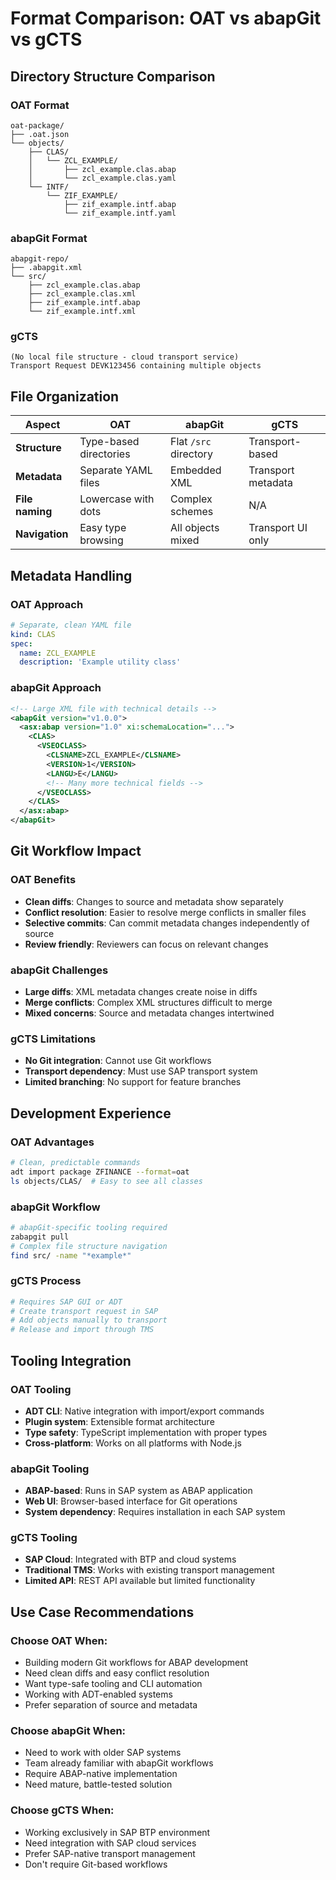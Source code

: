 # Format Comparison: OAT vs abapGit vs gCTS

## Directory Structure Comparison

### OAT Format

```
oat-package/
├── .oat.json
└── objects/
    ├── CLAS/
    │   └── ZCL_EXAMPLE/
    │       ├── zcl_example.clas.abap
    │       └── zcl_example.clas.yaml
    └── INTF/
        └── ZIF_EXAMPLE/
            ├── zif_example.intf.abap
            └── zif_example.intf.yaml
```

### abapGit Format

```
abapgit-repo/
├── .abapgit.xml
└── src/
    ├── zcl_example.clas.abap
    ├── zcl_example.clas.xml
    ├── zif_example.intf.abap
    └── zif_example.intf.xml
```

### gCTS

```
(No local file structure - cloud transport service)
Transport Request DEVK123456 containing multiple objects
```

## File Organization

| Aspect          | OAT                    | abapGit               | gCTS               |
| --------------- | ---------------------- | --------------------- | ------------------ |
| **Structure**   | Type-based directories | Flat `/src` directory | Transport-based    |
| **Metadata**    | Separate YAML files    | Embedded XML          | Transport metadata |
| **File naming** | Lowercase with dots    | Complex schemes       | N/A                |
| **Navigation**  | Easy type browsing     | All objects mixed     | Transport UI only  |

## Metadata Handling

### OAT Approach

```yaml
# Separate, clean YAML file
kind: CLAS
spec:
  name: ZCL_EXAMPLE
  description: 'Example utility class'
```

### abapGit Approach

```xml
<!-- Large XML file with technical details -->
<abapGit version="v1.0.0">
  <asx:abap version="1.0" xi:schemaLocation="...">
    <CLAS>
      <VSEOCLASS>
        <CLSNAME>ZCL_EXAMPLE</CLSNAME>
        <VERSION>1</VERSION>
        <LANGU>E</LANGU>
        <!-- Many more technical fields -->
      </VSEOCLASS>
    </CLAS>
  </asx:abap>
</abapGit>
```

## Git Workflow Impact

### OAT Benefits

- **Clean diffs**: Changes to source and metadata show separately
- **Conflict resolution**: Easier to resolve merge conflicts in smaller files
- **Selective commits**: Can commit metadata changes independently of source
- **Review friendly**: Reviewers can focus on relevant changes

### abapGit Challenges

- **Large diffs**: XML metadata changes create noise in diffs
- **Merge conflicts**: Complex XML structures difficult to merge
- **Mixed concerns**: Source and metadata changes intertwined

### gCTS Limitations

- **No Git integration**: Cannot use Git workflows
- **Transport dependency**: Must use SAP transport system
- **Limited branching**: No support for feature branches

## Development Experience

### OAT Advantages

```bash
# Clean, predictable commands
adt import package ZFINANCE --format=oat
ls objects/CLAS/  # Easy to see all classes
```

### abapGit Workflow

```bash
# abapGit-specific tooling required
zabapgit pull
# Complex file structure navigation
find src/ -name "*example*"
```

### gCTS Process

```bash
# Requires SAP GUI or ADT
# Create transport request in SAP
# Add objects manually to transport
# Release and import through TMS
```

## Tooling Integration

### OAT Tooling

- **ADT CLI**: Native integration with import/export commands
- **Plugin system**: Extensible format architecture
- **Type safety**: TypeScript implementation with proper types
- **Cross-platform**: Works on all platforms with Node.js

### abapGit Tooling

- **ABAP-based**: Runs in SAP system as ABAP application
- **Web UI**: Browser-based interface for Git operations
- **System dependency**: Requires installation in each SAP system

### gCTS Tooling

- **SAP Cloud**: Integrated with BTP and cloud systems
- **Traditional TMS**: Works with existing transport management
- **Limited API**: REST API available but limited functionality

## Use Case Recommendations

### Choose OAT When:

- Building modern Git workflows for ABAP development
- Need clean diffs and easy conflict resolution
- Want type-safe tooling and CLI automation
- Working with ADT-enabled systems
- Prefer separation of source and metadata

### Choose abapGit When:

- Need to work with older SAP systems
- Team already familiar with abapGit workflows
- Require ABAP-native implementation
- Need mature, battle-tested solution

### Choose gCTS When:

- Working exclusively in SAP BTP environment
- Need integration with SAP cloud services
- Prefer SAP-native transport management
- Don't require Git-based workflows
